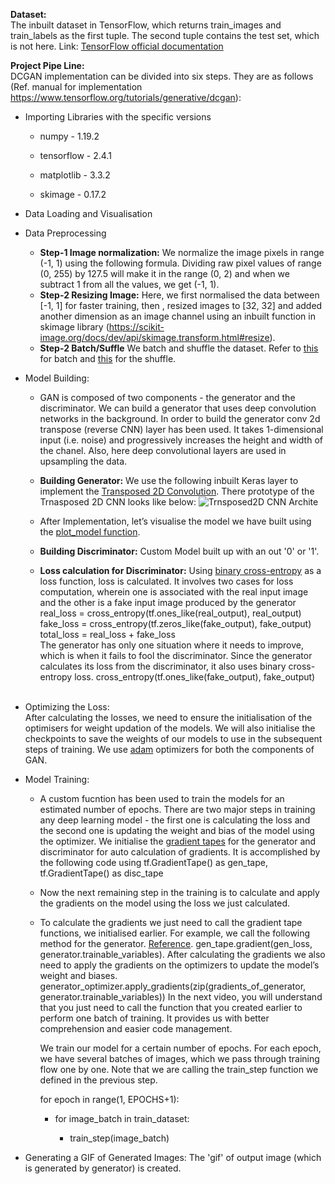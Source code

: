 **Dataset:**<br>
The inbuilt dataset in TensorFlow, which returns train_images and train_labels as the first tuple. The second tuple contains the test set, which is not here. Link: [TensorFlow official documentation ](https://www.tensorflow.org/api_docs/python/tf/keras/datasets/mnist/load_data)

**Project Pipe Line:** <br>
DCGAN implementation can be divided into six steps. They are as follows (Ref. manual for implementation https://www.tensorflow.org/tutorials/generative/dcgan):<br>

* Importing Libraries with the specific versions
  - numpy - 1.19.2

  - tensorflow - 2.4.1

  - matplotlib - 3.3.2

  - skimage - 0.17.2

* Data Loading and Visualisation

* Data Preprocessing
  - **Step-1 Image normalization:** We normalize the image pixels in range (-1, 1) using the following formula. Dividing raw pixel values of range (0, 255) by 127.5 will make it in the range (0, 2) and when we subtract 1 from all the values, we get (-1, 1).
  - **Step-2 Resizing Image:** Here, we first normalised the data between [-1, 1] for faster training, then , resized images to [32, 32] and added another dimension as an image channel using an inbuilt function in skimage library (https://scikit-image.org/docs/dev/api/skimage.transform.html#resize). 
  - **Step-2 Batch/Suffle** We batch and shuffle the dataset. Refer to [this](https://www.tensorflow.org/api_docs/python/tf/data/Dataset#batch) for batch and [this](https://www.tensorflow.org/api_docs/python/tf/data/Dataset#shuffle) for the shuffle.

 
* Model Building:
  - GAN is composed of two components - the generator and the discriminator. We can build a generator that uses deep convolution networks in the background. In order to build the generator conv 2d transpose (reverse CNN) layer has been used. It takes 1-dimensional input (i.e. noise) and progressively increases the height and width of the chanel. Also, here deep convolutional layers are used in upsampling the data. 
  - **Building Generator:** We use the following inbuilt Keras layer to implement the [Transposed 2D Convolution](https://www.tensorflow.org/api_docs/python/tf/keras/layers/Conv2DTranspose).  There prototype of the Trnasposed 2D CNN looks like below: ![Trnsposed2D CNN Archite](https://user-images.githubusercontent.com/75905023/226161503-bd78a6f1-4e90-48da-993b-bfa9bfe6dd64.jpeg)

  - After Implementation, let’s visualise the model we have built using the [plot_model function](https://www.tensorflow.org/api_docs/python/tf/keras/utils/plot_model). 
  - **Building Discriminator:** Custom Model built up with an out '0' or '1'.
  - **Loss calculation for Discriminator:** Using [binary cross-entropy](https://www.tensorflow.org/api_docs/python/tf/keras/losses/BinaryCrossentropy) as a loss function, loss is calculated. It involves two cases for loss computation, wherein one is associated with the real input image and the other is a fake input image produced by the generator
  real_loss = cross_entropy(tf.ones_like(real_output), real_output)<br>
  fake_loss = cross_entropy(tf.zeros_like(fake_output), fake_output)<br>
  total_loss = real_loss + fake_loss<br>
  The generator has only one situation where it needs to improve, which is when it fails to fool the discriminator. Since the generator calculates its loss from the discriminator, it also uses binary cross-entropy loss. cross_entropy(tf.ones_like(fake_output), fake_output)<br><br>
* Optimizing the Loss:<br>
  After calculating the losses, we need to ensure the initialisation of the optimisers for weight updation of the models. We will also initialise the checkpoints to save the weights of our models to use in the subsequent steps of training. We use [adam](https://www.tensorflow.org/api_docs/python/tf/keras/optimizers/Adam) optimizers for both the components of GAN. 
* Model Training:<br>
  - A custom fucntion has been used to train the models for an estimated number of epochs. There are two major steps in training any deep learning model - the first one is calculating the loss and the second one is updating the weight and bias of the model using the optimizer. We initialise the [gradient tapes](https://www.tensorflow.org/api_docs/python/tf/GradientTape) for the generator and discriminator for auto calculation of gradients. It is accomplished by the following code using tf.GradientTape() as gen_tape, tf.GradientTape() as disc_tape
  - Now the next remaining step in the training is to calculate and apply the gradients on the model using the loss we just calculated.
  - To calculate the gradients we just need to call the gradient tape functions, we initialised earlier. For example, we call the following method for the generator. [Reference](https://www.tensorflow.org/api_docs/python/tf/keras/optimizers/Optimizer). gen_tape.gradient(gen_loss, generator.trainable_variables). After calculating the gradients we also need to apply the gradients on the optimizers to update the model’s weight and biases.  generator_optimizer.apply_gradients(zip(gradients_of_generator, generator.trainable_variables)) In the next video, you will understand that you just need to call the function that you created earlier to perform one batch of training. It provides us with better comprehension and easier code management. 

    We train our model for a certain number of epochs. For each epoch, we have several batches of images, which we pass through training flow one by one. Note that we are calling the train_step function we defined in the previous step.


    for epoch in range(1, EPOCHS+1):    

       - for image_batch in train_dataset:

           - train_step(image_batch)


* Generating a GIF of Generated Images:
     The 'gif' of output image (which is generated by generator) is created.<br>
